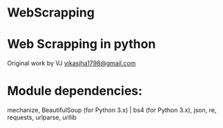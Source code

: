 # WebScrapping

# Web Scrapping in python
Original work by VJ vikasjha1798@gmail.com


# Module dependencies:
mechanize, BeautifulSoup (for Python 3.x) | bs4 (for Python 3.x), json, re, requests, urlparse, urllib
